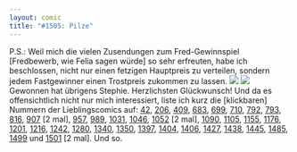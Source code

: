 ```yaml
---
layout: comic
title: "#1505: Pilze"
---
```


P.S.: 
Weil mich die vielen Zusendungen zum Fred-Gewinnspiel [Fredbewerb, wie Felia sagen würde] so sehr erfreuten, habe ich beschlossen, nicht nur einen fetzigen Hauptpreis zu verteilen, sondern jedem Fastgewinner einen Trostpreis zukommen zu lassen. 
<img src="http://www.fonflatter.de/bilder/trost_0.png">
<img src="http://www.fonflatter.de/bilder/trost.png">
Gewonnen hat übrigens Stephie. Herzlichsten Glückwunsch!
Und da es offensichtlich nicht nur mich interessiert, liste ich kurz die [klickbaren] Nummern der Lieblingscomics auf:
<a href="http://www.fonflatter.de/2005/10/31/42-ah">42</a>, <a href="http://www.fonflatter.de/2006/04/13/206-to-do">206</a>, <a href="http://www.fonflatter.de/2006/11/02/409-im-regen">409</a>, <a href="http://www.fonflatter.de/2007/06/19/638-nie">683</a>, <a href="http://www.fonflatter.de/2007/08/19/699-zitrone">699</a>, <a href="http://www.fonflatter.de/2007/08/30/710-angeblich-ii">710</a>, <a href="http://www.fonflatter.de/2007/11/20/792-beruf">792</a>, <a href="http://www.fonflatter.de/2007/11/21/793-lehrer">793</a>, <a href="http://www.fonflatter.de/2007/12/14/816-weisheit">816</a>, <a href="http://www.fonflatter.de/2008/03/14/907-kreis">907</a> [2 mal], <a href="http://www.fonflatter.de/2008/05/03/957-etwas">957</a>, <a href="http://www.fonflatter.de/2008/06/04/989-im-stich">989</a>, <a href="http://www.fonflatter.de/2008/07/16/1031-schraubenzieher">1031</a>,  <a href="http://www.fonflatter.de/2008/07/31/1046-kirschkuchen">1046</a>, <a href="http://www.fonflatter.de/2008/08/06/1052-ein-laecheln">1052</a> [2 mal], <a href="http://www.fonflatter.de/2008/09/13/1090-aelter">1090</a>, <a href="http://www.fonflatter.de/2008/09/28/1105-kleidung">1105</a>, <a href="http://www.fonflatter.de/2008/11/17/1155-speck">1155</a>, <a href="http://www.fonflatter.de/2008/12/08/1176-fuer-diejenigen">1176</a>, <a href="http://www.fonflatter.de/2009/01/02/1201-gute-vorsaetze">1201</a>, <a href="http://www.fonflatter.de/2009/01/17/1216-boxsack">1216</a>, <a href="http://www.fonflatter.de/2009/02/12/1242-absolut-alles">1242</a>, <a href="http://www.fonflatter.de/2009/03/22/1280-laune">1280</a>, <a href="http://www.fonflatter.de/2009/05/21/1340-soeben">1340</a>, <a href="http://www.fonflatter.de/2009/05/31/1350-wenn-es-regnet">1350</a>, <a href="http://www.fonflatter.de/2009/07/17/1397-erdachse">1397</a>, <a href="http://www.fonflatter.de/2009/07/24/1404-main-tahgebuch">1404</a>, <a href="http://www.fonflatter.de/2009/07/26/1406-sehr-schnell">1406</a>, <a href="http://www.fonflatter.de/2009/08/16/1427-oooooooh">1427</a>, <a href="http://www.fonflatter.de/2009/08/27/1438-der-mond">1438</a>, <a href="http://www.fonflatter.de/2009/09/03/1445-fuer-heute">1445</a>, <a href="http://www.fonflatter.de/2009/10/13/1485-abwerfen">1485</a>, <a href="http://www.fonflatter.de/2009/10/27/1499-kunst">1499</a> und <a href="http://www.fonflatter.de/2009/10/29/1501-keineswegs">1501</a> [2 mal].
Und so.
